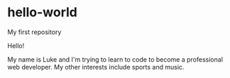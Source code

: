 # hello-world
My first repository

Hello!

My name is Luke and I'm trying to learn to code to become a professional
web developer. My other interests include sports and music. 
